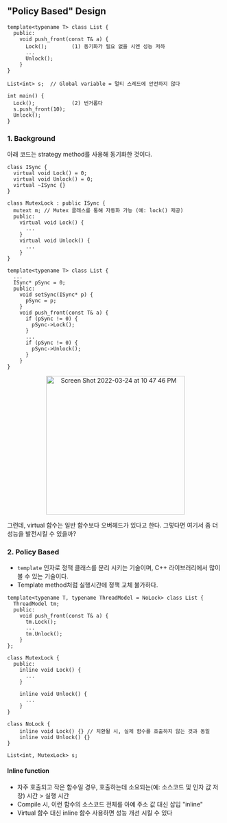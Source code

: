 ## "Policy Based" Design

```
template<typename T> class List {
  public:
    void push_front(const T& a) {
      Lock();        (1) 동기화가 필요 없을 시엔 성능 저하
      ...
      Unlock();
    }
}

List<int> s;  // Global variable = 멀티 스레드에 안전하지 않다

int main() {
  Lock();            (2) 번거롭다
  s.push_front(10);
  Unlock();
}
```
### 1. Background

아래 코드는 strategy method를 사용해 동기화한 것이다.

```
class ISync {
  virtual void Lock() = 0;
  virtual void Unlock() = 0;
  virtual ~ISync {}
}

class MutexLock : public ISync {
  mutext m; // Mutex 클래스를 통해 자동화 가능 (예: lock() 제공)
  public:
    virtual void Lock() {
      ...
    }
    virtual void Unlock() {  
      ...
    }
}

template<typename T> class List {
  ...
  ISync* pSync = 0;
  public:
    void setSync(ISync* p) {
      pSync = p;
    }
    void push_front(const T& a) {
      if (pSync != 0) {
        pSync->Lock();
      }
      ...
      if (pSync != 0) {
        pSync->Unlock();
      }
    }
}
```
<p align="center">
  <img width="323" alt="Screen Shot 2022-03-24 at 10 47 46 PM" src="https://user-images.githubusercontent.com/100692678/159930215-ade6ddaf-c2c7-48b9-a51c-b16bd4e1d82c.png">
</p>

그런데, virtual 함수는 일반 함수보다 오버헤드가 있다고 한다. 그렇다면 여기서 좀 더 성능을 발전시킬 수 있을까?

### 2. Policy Based

- `template` 인자로 정책 클래스를 분리 시키는 기술이며, C++ 라이브러리에서 많이 볼 수 있는 기술이다. 
- Template method처럼 실행시간에 정책 교체 불가하다.

```
template<typename T, typename ThreadModel = NoLock> class List {
  ThreadModel tm;
  public:
    void push_front(const T& a) {
      tm.Lock();
      ...
      tm.Unlock();
    }
};

class MutexLock {
  public:
    inline void Lock() { 
      ... 
    }
    
    inline void Unlock() {
      ...
    }
}

class NoLock {
    inline void Lock() {} // 치환될 시, 실제 함수를 호출하지 않는 것과 동일
    inline void Unlock() {}
}

List<int, MutexLock> s;
```
#### Inline function

- 자주 호출되고 작은 함수일 경우, 호출하는데 소요되는(예: 소스코드 및 인자 값 저장) 시간 > 실행 시간
- Compile 시, 이런 함수의 소스코드 전체를 아예 주소 값 대신 삽입 "inline"
- Virtual 함수 대신 inline 함수 사용하면 성능 개선 시킬 수 있다
